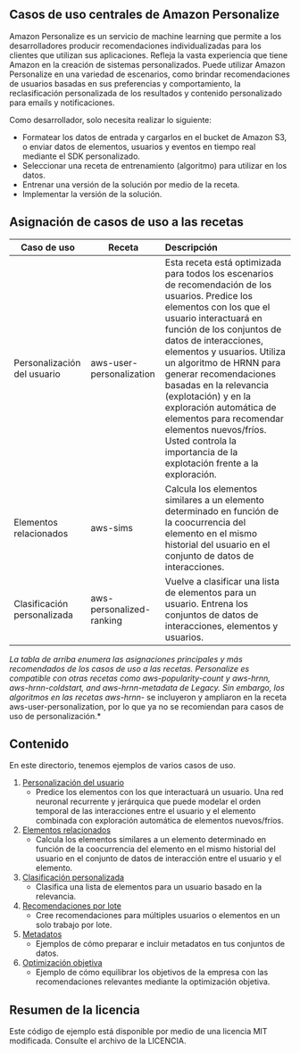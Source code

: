 Casos de uso centrales de Amazon Personalize
---

Amazon Personalize es un servicio de machine learning que permite a los desarrolladores producir recomendaciones individualizadas para los clientes que utilizan sus aplicaciones. Refleja la vasta experiencia que tiene Amazon en la creación de sistemas personalizados. Puede utilizar Amazon Personalize en una variedad de escenarios, como brindar recomendaciones de usuarios basadas en sus preferencias y comportamiento, la reclasificación personalizada de los resultados y contenido personalizado para emails y notificaciones.

Como desarrollador, solo necesita realizar lo siguiente:

- Formatear los datos de entrada y cargarlos en el bucket de Amazon S3, o enviar datos de elementos, usuarios y eventos en tiempo real mediante el SDK personalizado.
- Seleccionar una receta de entrenamiento (algoritmo) para utilizar en los datos.
- Entrenar una versión de la solución por medio de la receta.
- Implementar la versión de la solución.

## Asignación de casos de uso a las recetas

| Caso de uso | Receta | Descripción
|-------- | -------- |:------------
| Personalización del usuario | aws-user-personalization | Esta receta está optimizada para todos los escenarios de recomendación de los usuarios. Predice los elementos con los que el usuario interactuará en función de los conjuntos de datos de interacciones, elementos y usuarios. Utiliza un algoritmo de HRNN para generar recomendaciones basadas en la relevancia (explotación) y en la exploración automática de elementos para recomendar elementos nuevos/fríos. Usted controla la importancia de la explotación frente a la exploración.
| Elementos relacionados | aws-sims | Calcula los elementos similares a un elemento determinado en función de la coocurrencia del elemento en el mismo historial del usuario en el conjunto de datos de interacciones.
| Clasificación personalizada | aws-personalized-ranking | Vuelve a clasificar una lista de elementos para un usuario. Entrena los conjuntos de datos de interacciones, elementos y usuarios.

*La tabla de arriba enumera las asignaciones principales y más recomendados de los casos de uso a las recetas. Personalize es compatible con otras recetas como aws-popularity-count y aws-hrnn, aws-hrnn-coldstart, and aws-hrnn-metadata de Legacy. Sin embargo, los algoritmos en las recetas aws-hrnn-* se incluyeron y ampliaron en la receta aws-user-personalization, por lo que ya no se recomiendan para casos de uso de personalización.*

## Contenido

En este directorio, tenemos ejemplos de varios casos de uso.

1. [Personalización del usuario](user_personalization/)
    - Predice los elementos con los que interactuará un usuario. Una red neuronal recurrente y jerárquica que puede modelar el orden temporal de las interacciones entre el usuario y el elemento combinada con exploración automática de elementos nuevos/fríos.
2. [Elementos relacionados](related_items/)
    - Calcula los elementos similares a un elemento determinado en función de la coocurrencia del elemento en el mismo historial del usuario en el conjunto de datos de interacción entre el usuario y el elemento.
3. [Clasificación personalizada](personalized_ranking/)
    - Clasifica una lista de elementos para un usuario basado en la relevancia.
4. [Recomendaciones por lote](batch_recommendations/)
    - Cree recomendaciones para múltiples usuarios o elementos en un solo trabajo por lote.
5. [Metadatos](metadata/)
    - Ejemplos de cómo preparar e incluir metadatos en tus conjuntos de datos.
5. [Optimización objetiva](objective_optimization/objective-optimization.ipynb)
    - Ejemplo de cómo equilibrar los objetivos de la empresa con las recomendaciones relevantes mediante la optimización objetiva.
## Resumen de la licencia

Este código de ejemplo está disponible por medio de una licencia MIT modificada. Consulte el archivo de la LICENCIA.
